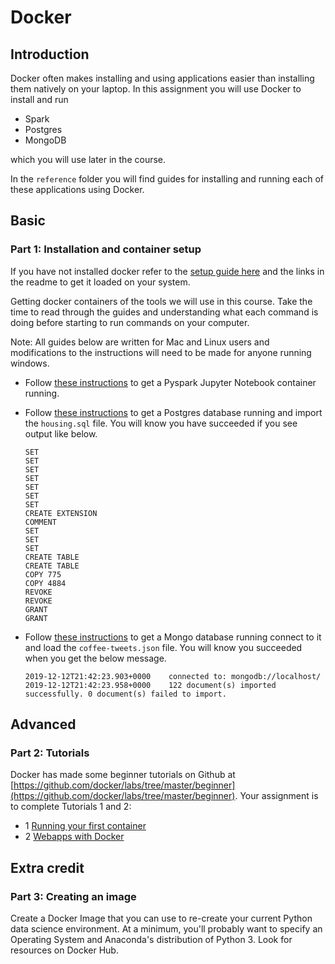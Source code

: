 # Docker  

## Introduction

Docker often makes installing and using applications easier than installing them natively on your laptop.  In this assignment you will use Docker to install and run
* Spark
* Postgres  
* MongoDB

which you will use later in the course.

In the `reference` folder you will find guides for installing and running each of these applications using Docker.

## Basic 

### Part 1: Installation and container setup
If you have not installed docker refer to the [setup guide here](reference/docker_setup.md) and the links in the readme to get it loaded on your system. 

Getting docker containers of the tools we will use in this course.  Take the time to read through the guides and understanding what each command is doing before starting to run commands on your computer. 

Note:  All guides below are written for Mac and Linux users and modifications to the instructions will need to be made for anyone running windows.
    
 * Follow [these instructions](reference/docker_spark.md) to get a Pyspark Jupyter Notebook container running.     
     
 
 * Follow [these instructions](reference/docker_postgres.md) to get a Postgres database running and import the `housing.sql` file.  You will know you have succeeded if you see output like below.    


    ```
    SET
    SET
    SET
    SET
    SET
    SET
    SET
    CREATE EXTENSION
    COMMENT
    SET
    SET
    SET
    CREATE TABLE
    CREATE TABLE
    COPY 775
    COPY 4884
    REVOKE
    REVOKE
    GRANT
    GRANT
    ```
    
   
 * Follow [these instructions](reference/docker_mongodb.md) to get a Mongo database running connect to it and load the `coffee-tweets.json` file.  You will know you succeeded when you get the below message.    
    ```
    2019-12-12T21:42:23.903+0000	connected to: mongodb://localhost/    
    2019-12-12T21:42:23.958+0000	122 document(s) imported successfully. 0 document(s) failed to import.
    ```

## Advanced

### Part 2: Tutorials
Docker has made some beginner tutorials on Github at [https://github.com/docker/labs/tree/master/beginner](https://github.com/docker/labs/tree/master/beginner).
Your assignment is to complete Tutorials 1 and 2:  
* 1 [Running your first container](https://github.com/docker/labs/blob/master/beginner/chapters/alpine.md)
* 2 [Webapps with Docker](https://github.com/docker/labs/blob/master/beginner/chapters/webapps.md)

## Extra credit

### Part 3: Creating an image
Create a Docker Image that you can use to re-create your current Python data science environment.  At a minimum, you'll probably want to specify an Operating System and Anaconda's distribution of Python 3.  Look for resources on Docker Hub.  

